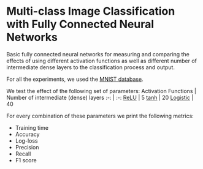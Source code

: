 # Multi-class Image Classification with Fully Connected Neural Networks
Basic fully connected neural networks for measuring and comparing the effects of using different activation functions as well as different number of intermediate dense layers to the classification process and output.

For all the experiments, we used the [MNIST database](https://en.wikipedia.org/wiki/MNIST_database).

We test the effect of the following set of parameters:
Activation Functions | Number of intermediate (dense) layers
:-: | :-:
[ReLU](https://en.wikipedia.org/wiki/Rectifier_(neural_networks)) | 5
[tanh](https://en.wikipedia.org/wiki/Hyperbolic_function) | 20
[Logistic](https://en.wikipedia.org/wiki/Logistic_function) | 40

For every combination of these parameters we print the following metrics:
* Training time
* Accuracy
* Log-loss
* Precision
* Recall
* F1 score
